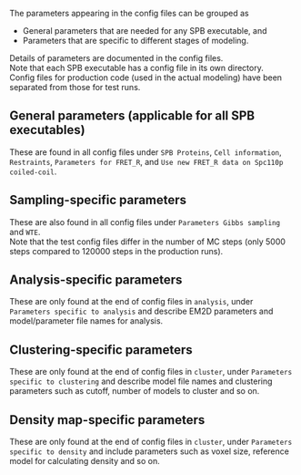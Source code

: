 The parameters appearing in the config files can be grouped as 
  - General parameters that are needed for any SPB executable, and 
  - Parameters that are specific to different stages of modeling.

Details of parameters are documented in the config files.   
Note that each SPB executable has a config file in its own directory.  
Config files for production code (used in the actual modeling) have been separated from those for test runs.

## General parameters (applicable for all SPB executables)
These are found in all config files under `SPB Proteins`, `Cell information`, `Restraints`, `Parameters for FRET_R`, and `Use new FRET_R data on Spc110p coiled-coil`. 

## Sampling-specific parameters 
These are also found in all config files under `Parameters Gibbs sampling` and `WTE`.  
Note that the test config files differ in the number of MC steps (only 5000 steps compared to 120000 steps in the production runs).

## Analysis-specific parameters
These are only found at the end of config files in `analysis`, under `Parameters specific to analysis` and describe EM2D parameters and model/parameter file names for analysis.

## Clustering-specific parameters
These are only found at the end of config files in `cluster`, under `Parameters specific to clustering` and describe model file names and clustering parameters such as cutoff, number of models to cluster and so on. 

## Density map-specific parameters
These are only found at the end of config files in `cluster`, under `Parameters specific to density` and include parameters such as voxel size, reference model for calculating density and so on.


